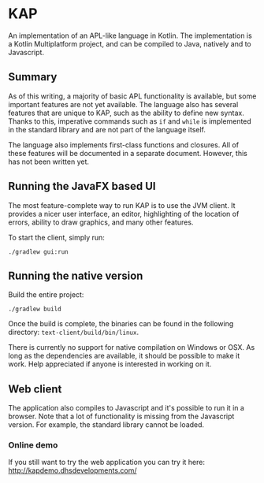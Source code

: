 # KAP

An implementation of an APL-like language in Kotlin. The implementation is a Kotlin Multiplatform project,
and can be compiled to Java, natively and to Javascript.

## Summary

As of this writing, a majority of basic APL functionality is available, but some important features are not
yet available. The language also has several features that are unique to KAP, such as the ability to
define new syntax. Thanks to this, imperative commands such as `if` and `while` is implemented in the standard library
and are not part of the language itself. 

The language also implements first-class functions and closures. All of these features will be documented in a separate
document. However, this has not been written yet.

## Running the JavaFX based UI

The most feature-complete way to run KAP is to use the JVM client. It provides a nicer user interface, an editor,
highlighting of the location of errors, ability to draw graphics, and many other features.

To start the client, simply run:

```
./gradlew gui:run
```          

## Running the native version

Build the entire project:

```
./gradlew build
``` 

Once the build is complete, the binaries can be found in the following directory: `text-client/build/bin/linux`.

There is currently no support for native compilation on Windows or OSX. As long as the dependencies are available, it should be possible to
make it work. Help appreciated if anyone is interested in working on it.

## Web client

The application also compiles to Javascript and it's possible to run it in a browser. Note that a lot of functionality
is missing from the Javascript version. For example, the standard library cannot be loaded.

### Online demo

If you still want to try the web application you can try it here: http://kapdemo.dhsdevelopments.com/

